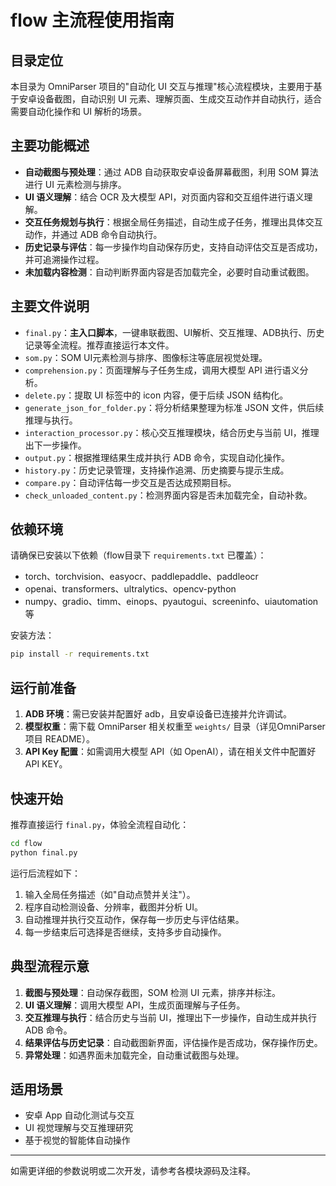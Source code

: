 # flow 主流程使用指南

## 目录定位

本目录为 OmniParser 项目的"自动化 UI 交互与推理"核心流程模块，主要用于基于安卓设备截图，自动识别 UI 元素、理解页面、生成交互动作并自动执行，适合需要自动化操作和 UI 解析的场景。

## 主要功能概述

- **自动截图与预处理**：通过 ADB 自动获取安卓设备屏幕截图，利用 SOM 算法进行 UI 元素检测与排序。
- **UI 语义理解**：结合 OCR 及大模型 API，对页面内容和交互组件进行语义理解。
- **交互任务规划与执行**：根据全局任务描述，自动生成子任务，推理出具体交互动作，并通过 ADB 命令自动执行。
- **历史记录与评估**：每一步操作均自动保存历史，支持自动评估交互是否成功，并可追溯操作过程。
- **未加载内容检测**：自动判断界面内容是否加载完全，必要时自动重试截图。

## 主要文件说明

- `final.py`：**主入口脚本**，一键串联截图、UI解析、交互推理、ADB执行、历史记录等全流程。推荐直接运行本文件。
- `som.py`：SOM UI元素检测与排序、图像标注等底层视觉处理。
- `comprehension.py`：页面理解与子任务生成，调用大模型 API 进行语义分析。
- `delete.py`：提取 UI 标签中的 icon 内容，便于后续 JSON 结构化。
- `generate_json_for_folder.py`：将分析结果整理为标准 JSON 文件，供后续推理与执行。
- `interaction_processor.py`：核心交互推理模块，结合历史与当前 UI，推理出下一步操作。
- `output.py`：根据推理结果生成并执行 ADB 命令，实现自动化操作。
- `history.py`：历史记录管理，支持操作追溯、历史摘要与提示生成。
- `compare.py`：自动评估每一步交互是否达成预期目标。
- `check_unloaded_content.py`：检测界面内容是否未加载完全，自动补救。

## 依赖环境

请确保已安装以下依赖（flow目录下 `requirements.txt` 已覆盖）：

- torch、torchvision、easyocr、paddlepaddle、paddleocr
- openai、transformers、ultralytics、opencv-python
- numpy、gradio、timm、einops、pyautogui、screeninfo、uiautomation 等

安装方法：

```bash
pip install -r requirements.txt
```

## 运行前准备

1. **ADB 环境**：需已安装并配置好 adb，且安卓设备已连接并允许调试。
2. **模型权重**：需下载 OmniParser 相关权重至 `weights/` 目录（详见OmniParser 项目 README）。
3. **API Key 配置**：如需调用大模型 API（如 OpenAI），请在相关文件中配置好 API KEY。

## 快速开始

推荐直接运行 `final.py`，体验全流程自动化：

```bash
cd flow
python final.py
```

运行后流程如下：

1. 输入全局任务描述（如"自动点赞并关注"）。
2. 程序自动检测设备、分辨率，截图并分析 UI。
3. 自动推理并执行交互动作，保存每一步历史与评估结果。
4. 每一步结束后可选择是否继续，支持多步自动操作。

## 典型流程示意

1. **截图与预处理**：自动保存截图，SOM 检测 UI 元素，排序并标注。
2. **UI 语义理解**：调用大模型 API，生成页面理解与子任务。
3. **交互推理与执行**：结合历史与当前 UI，推理出下一步操作，自动生成并执行 ADB 命令。
4. **结果评估与历史记录**：自动截图新界面，评估操作是否成功，保存操作历史。
5. **异常处理**：如遇界面未加载完全，自动重试截图与处理。

## 适用场景

- 安卓 App 自动化测试与交互
- UI 视觉理解与交互推理研究
- 基于视觉的智能体自动操作

---

如需更详细的参数说明或二次开发，请参考各模块源码及注释。 